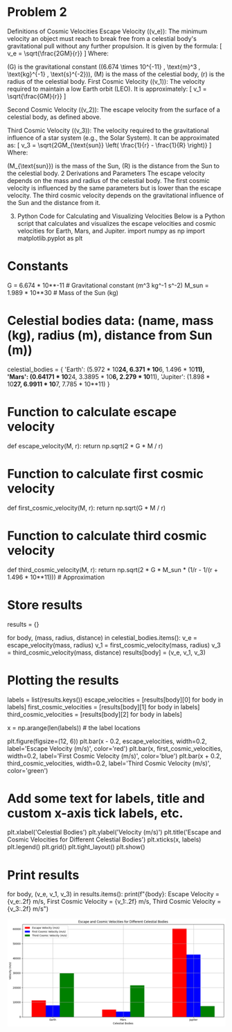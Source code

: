 # Problem 2
Definitions of Cosmic Velocities
Escape Velocity ((v_e)): The minimum velocity an object must reach to break free from a celestial body's gravitational pull without any further propulsion. It is given by the formula: [ v_e = \sqrt{\frac{2GM}{r}} ] Where:

(G) is the gravitational constant ((6.674 \times 10^{-11} , \text{m}^3 , \text{kg}^{-1} , \text{s}^{-2})),
(M) is the mass of the celestial body,
(r) is the radius of the celestial body.
First Cosmic Velocity ((v_1)): The velocity required to maintain a low Earth orbit (LEO). It is approximately: [ v_1 = \sqrt{\frac{GM}{r}} ]

Second Cosmic Velocity ((v_2)): The escape velocity from the surface of a celestial body, as defined above.

Third Cosmic Velocity ((v_3)): The velocity required to the gravitational influence of a star system (e.g., the Solar System). It can be approximated as: [ v_3 = \sqrt{2GM_{\text{sun}} \left( \frac{1}{r} - \frac{1}{R} \right)} ] Where:

(M_{\text{sun}}) is the mass of the Sun,
(R) is the distance from the Sun to the celestial body.
2 Derivations and Parameters
The escape velocity depends on the mass and radius of the celestial body. The first cosmic velocity is influenced by the same parameters but is lower than the escape velocity. The third cosmic velocity depends on the gravitational influence of the Sun and the distance from it.

3. Python Code for Calculating and Visualizing Velocities
Below is a Python script that calculates and visualizes the escape velocities and cosmic velocities for Earth, Mars, and Jupiter.
import numpy as np
import matplotlib.pyplot as plt

# Constants
G = 6.674 * 10**-11  # Gravitational constant (m^3 kg^-1 s^-2)
M_sun = 1.989 * 10**30  # Mass of the Sun (kg)

# Celestial bodies data: (name, mass (kg), radius (m), distance from Sun (m))
celestial_bodies = {
    'Earth': (5.972 * 10**24, 6.371 * 10**6, 1.496 * 10**11),
    'Mars': (0.64171 * 10**24, 3.3895 * 10**6, 2.279 * 10**11),
    'Jupiter': (1.898 * 10**27, 6.9911 * 10**7, 7.785 * 10**11)
}

# Function to calculate escape velocity
def escape_velocity(M, r):
    return np.sqrt(2 * G * M / r)

# Function to calculate first cosmic velocity
def first_cosmic_velocity(M, r):
    return np.sqrt(G * M / r)

# Function to calculate third cosmic velocity
def third_cosmic_velocity(M, r):
    return np.sqrt(2 * G * M_sun * (1/r - 1/(r + 1.496 * 10**11)))  # Approximation

# Store results
results = {}

for body, (mass, radius, distance) in celestial_bodies.items():
    v_e = escape_velocity(mass, radius)
    v_1 = first_cosmic_velocity(mass, radius)
    v_3 = third_cosmic_velocity(mass, distance)
    results[body] = (v_e, v_1, v_3)

# Plotting the results
labels = list(results.keys())
escape_velocities = [results[body][0] for body in labels]
first_cosmic_velocities = [results[body][1] for body in labels]
third_cosmic_velocities = [results[body][2] for body in labels]

x = np.arange(len(labels))  # the label locations

plt.figure(figsize=(12, 6))
plt.bar(x - 0.2, escape_velocities, width=0.2, label='Escape Velocity (m/s)', color='red')
plt.bar(x, first_cosmic_velocities, width=0.2, label='First Cosmic Velocity (m/s)', color='blue')
plt.bar(x + 0.2, third_cosmic_velocities, width=0.2, label='Third Cosmic Velocity (m/s)', color='green')

# Add some text for labels, title and custom x-axis tick labels, etc.
plt.xlabel('Celestial Bodies')
plt.ylabel('Velocity (m/s)')
plt.title('Escape and Cosmic Velocities for Different Celestial Bodies')
plt.xticks(x, labels)
plt.legend()
plt.grid()
plt.tight_layout()
plt.show()

# Print results
for body, (v_e, v_1, v_3) in results.items():
    print(f"{body}: Escape Velocity = {v_e:.2f} m/s, First Cosmic Velocity = {v_1:.2f} m/s, Third Cosmic Velocity = {v_3:.2f} m/s")

![alt text](image-1.png)